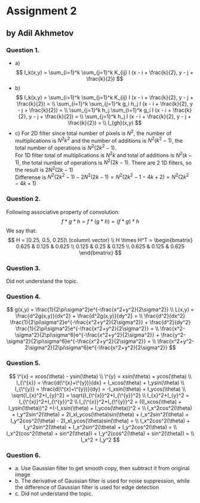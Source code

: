 # Assignment 2

## by Adil Akhmetov

### Question 1.
- a) 
$$
I_k(x,y) = \sum_{i=1}^k \sum_{j=1}^k K_{ij} I (x - i + \frac{k}{2}, y - j + \frac{k}{2})
$$
- b)
$$
I_k(x,y) = \sum_{i=1}^k \sum_{j=1}^k K_{ij} I (x - i + \frac{k}{2}, y - j + \frac{k}{2}) = \\
\sum_{i=1}^k \sum_{j=1}^k g_i h_j I (x - i + \frac{k}{2}, y - j + \frac{k}{2}) = \\
\sum_{j=1}^k h_j \sum_{i=1}^k g_i I (x - i + \frac{k}{2}, y - j + \frac{k}{2}) = \\
\sum_{j=1}^k h_j I (x - i + \frac{k}{2}, y - j + \frac{k}{2}) = \\
I_{gh}(x,y)
$$
- c) For 2D filter since total number of pixels is $N^2$, the number of multiplications is $N^2k^2$ and the number of additions is $N^2(k^2-1)$, the total number of operations is $N^2(2k^2-1)$.  
For 1D filter total of multiplications is $N^2k$ and total of additions is $N^2(k-1)$, the total number of operations is $N^2(2k-1)$. There are 2 1D filters, so the result is $2N^2(2k-1)$  
Differense is $N^2(2k^2-1) - 2N^2(2k-1) = N^2(2k^2-1-4k+2)=N^2(2k^2-4k+1)$

### Question 2.
Following associative property of convolution:
$$
f*g*h=f*(g*h)=(f*g)*h
$$
We say that:
$$
H = [0.25, 0.5, 0.25]\ (column\ vector) \\
H \times H^T = \begin{bmatrix}
  0.625 & 0.125 & 0.625 \\
  0.125 & 0.25 & 0.125 \\
  0.625 & 0.125 & 0.625
  \end{bmatrix}
$$

### Question 3.
Did not understand the topic.

### Question 4.
$$
g(x,y) = \frac{1}{2\pi\sigma^2}e^{-\frac{x^2+y^2}{2\sigma^2}} \\
L(x,y) = \frac{d^2g(x,y)}{dx^2} + \frac{d^2g(x,y)}{dy^2} = \\
\frac{d^2}{dx^2} \frac{1}{2\pi\sigma^2}e^{-\frac{x^2+y^2}{2\sigma^2}} + \frac{d^2}{dy^2} \frac{1}{2\pi\sigma^2}e^{-\frac{x^2+y^2}{2\sigma^2}} = \\
\frac{x^2-\sigma^2}{2\pi\sigma^6}e^{-\frac{x^2+y^2}{2\sigma^2}} + \frac{y^2-\sigma^2}{2\pi\sigma^6}e^{-\frac{x^2+y^2}{2\sigma^2}} = \\
\frac{x^2+y^2-2\sigma^2}{2\pi\sigma^6}e^{-\frac{x^2+y^2}{2\sigma^2}}
$$

### Question 5.
$$
\^{x} = xcos(\theta) - ysin(\theta) \\
\^{y} = xsin(\theta) + ycos(\theta) \\
I_{\^{x}} = \frac{d(\^{x}+\^{y})}{dx} = I_xcos(\theta) + I_ysin(\theta) \\
I_{\^{y}} = \frac{d(\^{x}+\^{y})}{dy} = -I_xsin(\theta) + I_ycos(\theta) \\
\sqrt{I_{x}^2+I_{y}^2} = \sqrt{I_{\^{x}}^2+I_{\^{y}}^2} \\
I_{x}^2+I_{y}^2 = I_{\^{x}}^2+I_{\^{y}}^2 \\
I_{\^{x}}^2+I_{\^{y}}^2 = ((I_xcos(\theta) + I_ysin(\theta))^2 +(-I_xsin(\theta) + I_ycos(\theta))^2 = \\
I_x^2cos^2(\theta) + I_y^2sin^2(\theta) + 2I_xI_ycos(\theta)sin(\theta) + I_x^2sin^2(\theta) + I_y^2cos^2(\theta) - 2I_xI_ycos(\theta)sin(\theta) = \\
I_x^2cos^2(\theta) + I_y^2sin^2(\theta) + I_x^2sin^2(\theta) + I_y^2cos^2(\theta) = \\
I_x^2(cos^2(\theta) + sin^2(\theta)) + I_y^2(cos^2(\theta) + sin^2(\theta)) = \\
I_x^2 + I_y^2
$$

### Question 6.
- a. Use Gaussian filter to get smooth copy, then subtract it from original image
- b. The derivative of Gaussian filter is used for noise suppression, while the difference of Gaussian filter is used for edge detection
- c. Did not understand the topic.